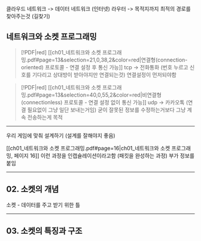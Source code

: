 

클라우드 네트워크 -> 데이터 네트워크 (인터넷)
라우터 -> 목적지까지 최적의 경로를 찾아주는것 (길찾기)

## 네트워크와 소켓 프로그래밍

> [!PDF|red] [[ch01_네트워크와 소켓 프로그래밍.pdf#page=13&selection=21,0,38,2&color=red|연결형(connection-oriented) 프로토콜 - 연결 설정 후 통신 가능]]
> tcp -> 전화통화 (번호 누르고 신호를 기다리고 상대방이 받아야지만 연결되는것) 연결설정이 먼저되야함

> [!PDF|red] [[ch01_네트워크와 소켓 프로그래밍.pdf#page=13&selection=40,0,55,2&color=red|비연결형(connectionless) 프로토콜 - 연결 설정 없이 통신 가능]]
> udp -> 카카오톡 (연결 필요없이 그냥 일단 보내는거임)
> 굳이 잘못된 정보를 수정하는거보다 그냥 계속 전송하는게 목적




<hr>

우리 게임에 맞춰 설계하기 (설계를 잘해야지 좋음)


[[ch01_네트워크와 소켓 프로그래밍.pdf#page=16|ch01_네트워크와 소켓 프로그래밍, 페이지 16]]
이런 과정을 인캡슐레이션이라고함 (패킷을 완성하는 과정) 부가 정보를붙임



<hr>

## 02. 소켓의 개념

소켓 - 데이터를 주고 받기 위한 틀


<hr>

## 03. 소켓의 특징과 구조


